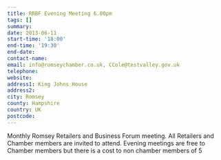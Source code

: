 ```yaml
---
title: RRBF Evening Meeting 6.00pm
tags: []
summary: 
date: 2013-06-11
start-time: '18:00'
end-time: '19:30'
end-date: 
contact-name: 
email: info@romseychamber.co.uk, CCole@testvalley.gov.uk
telephone: 
website: 
address1: King Johns House
address2: 
city: Romsey
county: Hampshire
country: UK
postcode: 
---
```

Monthly Romsey Retailers and Business Forum meeting. All Retailers and Chamber members are invited to attend. Evening meetings are free to Chamber members but there is a cost to non chamber members of 5

